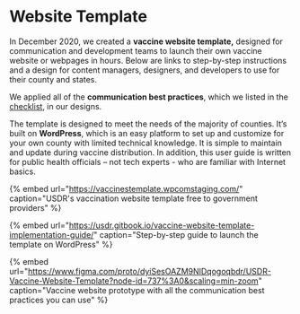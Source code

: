 # Website Template

In December 2020, we created a **vaccine website template,** designed for communication and development teams to launch their own vaccine website or webpages in hours. Below are links to step-by-step instructions and a design for content managers, designers, and developers to use for their county and states. 

We applied all of the **communication best practices**, which we listed in the [checklist](checklists.md), in our designs.

The template is designed to meet the needs of the majority of counties. It’s built on **WordPress**, which is an easy platform to set up and customize for your own county with limited technical knowledge. It is simple to maintain and update during vaccine distribution. In addition, this user guide is written for public health officials – not tech experts - who are familiar with Internet basics. 

{% embed url="https://vaccinestemplate.wpcomstaging.com/" caption="USDR\'s vaccination website template free to government providers" %}

{% embed url="https://usdr.gitbook.io/vaccine-website-template-implementation-guide/" caption="Step-by-step guide to launch the template on WordPress" %}

{% embed url="https://www.figma.com/proto/dyiSesOAZM9NIDqogoqbdr/USDR-Vaccine-Website-Template?node-id=737%3A0&scaling=min-zoom" caption="Vaccine website prototype with all the communication best practices you can use" %}



